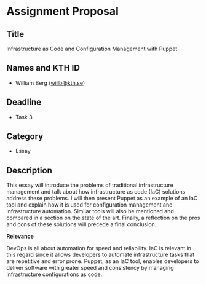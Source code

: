 # Assignment Proposal
## Title
Infrastructure as Code and Configuration Management with Puppet

## Names and KTH ID
* William Berg (willb@kth.se)

## Deadline
* Task 3

## Category
* Essay

## Description
This essay will introduce the problems of traditional infrastructure management and talk about how infrastructure as code (IaC) solutions address these problems. I will then present Puppet as an example of an IaC tool and explain how it is used for configuration management and infrastructure automation. Similar tools will also be mentioned and compared in a section on the state of the art. Finally, a reflection on the pros and cons of these solutions will precede a final conclusion.

**Relevance**

DevOps is all about automation for speed and reliability. IaC is relevant in this regard since it allows developers to automate infrastructure tasks that are repetitive and error prone. Puppet, as an IaC tool, enables developers to deliver software with greater speed and consistency by managing infrastructure configurations as code.

